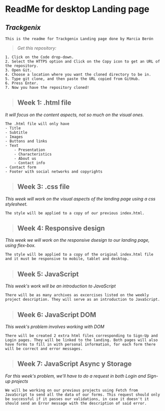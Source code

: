 # ReadMe for desktop Landing page 
## _Trackgenix_

``` 
This is the readme for Trackgenix Landing page done by Marcia Berón 
```
>  _Get this repository:_
```
1. Click on the Code drop-down.
2. Select the HTTPS option and Click on the Copy icon to get an URL of the repository.
3. Open Git.
4. Choose a location where you want the cloned directory to be in.
5. Type git clone, and then paste the URL copied from GitHub.
6. Press Enter.
7. Now you have the repository cloned!
```
>## Week 1: .html file
_It will focus on the content aspects, not so much on the visual ones._

```
The .html file will only have
- Title
- Subtitle
- Images
- Buttons and links
- Text
    - Presentation
    - Characteristics
    - About us
    - Contact info
- Contact form
- Footer with social networks and copyrights
```

>## Week 3: .css file
_This week will work on the visual aspects of the landing page using a css stylesheet._ 

```
The style will be applied to a copy of our previous index.html.
```
>## Week 4: Responsive design
_This week we will work on the responsive dsesign to our landing page, using flex-box._
```
The style will be applied to a copy of the original index.html file and it must be responsive to mobile, tablet and desktop.
```
>## Week 5: JavaScript
_This week's work will be an introduction to JavaScript_
```
There will be as many archives as excercises listed on the weekly project description. They will serve as an introduction to JavaScript.
```
>## Week 6: JavaScript DOM
_This week's problem involves working with DOM_
```
There will be created 2 extra html files corresponding to Sign-Up and Login pages. They will be linked to the landing. Both pages will also have forms to fill in with personal information, for each form there will be correct and error messages. 
```
>## Week 7: JavaScript Async y Storage
_For this week's problem, we'll have to do a request in both Login and Sign-up projects_
```
We will be working on our previous projects using Fetch from JavaScript to send all the data of our forms. This request should only be successful if it passes our validations, in case it doesn't it should send an Error message with the description of said error.